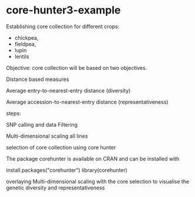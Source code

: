 # core-hunter3-example
Establishing core collection for different crops: 
- chickpea, 
- fieldpea,
- lupin 
- lentils

Objective:
core collection will be based on two objectives.

Distance based measures

Average entry-to-nearest-entry distance (diversity)

Average accession-to-nearest-entry distance (representativeness)

steps:

  SNP calling and data Filtering

  Multi-dimensional scaling all lines

  selection of core collection using core hunter

The package corehunter is available on CRAN and can be installed with

install.packages("corehunter")
library(corehunter)

overlaying Multi-dimensional scaling with the core selection to visualise the genetic diversity and representativeness


